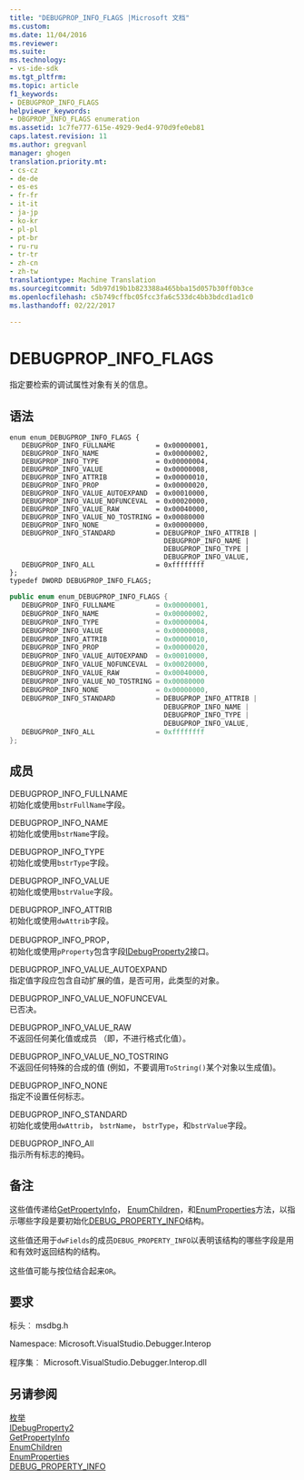 ```yaml
---
title: "DEBUGPROP_INFO_FLAGS |Microsoft 文档"
ms.custom: 
ms.date: 11/04/2016
ms.reviewer: 
ms.suite: 
ms.technology:
- vs-ide-sdk
ms.tgt_pltfrm: 
ms.topic: article
f1_keywords:
- DEBUGPROP_INFO_FLAGS
helpviewer_keywords:
- DBGPROP_INFO_FLAGS enumeration
ms.assetid: 1c7fe777-615e-4929-9ed4-970d9fe0eb81
caps.latest.revision: 11
ms.author: gregvanl
manager: ghogen
translation.priority.mt:
- cs-cz
- de-de
- es-es
- fr-fr
- it-it
- ja-jp
- ko-kr
- pl-pl
- pt-br
- ru-ru
- tr-tr
- zh-cn
- zh-tw
translationtype: Machine Translation
ms.sourcegitcommit: 5db97d19b1b823388a465bba15d057b30ff0b3ce
ms.openlocfilehash: c5b749cffbc05fcc3fa6c533dc4bb3bdcd1ad1c0
ms.lasthandoff: 02/22/2017

---
```

# <a name="debugpropinfoflags"></a>DEBUGPROP_INFO_FLAGS
指定要检索的调试属性对象有关的信息。  
  
## <a name="syntax"></a>语法  
  
```cpp#  
enum enum_DEBUGPROP_INFO_FLAGS {   
   DEBUGPROP_INFO_FULLNAME          = 0x00000001,  
   DEBUGPROP_INFO_NAME              = 0x00000002,  
   DEBUGPROP_INFO_TYPE              = 0x00000004,  
   DEBUGPROP_INFO_VALUE             = 0x00000008,  
   DEBUGPROP_INFO_ATTRIB            = 0x00000010,  
   DEBUGPROP_INFO_PROP              = 0x00000020,  
   DEBUGPROP_INFO_VALUE_AUTOEXPAND  = 0x00010000,  
   DEBUGPROP_INFO_VALUE_NOFUNCEVAL  = 0x00020000,  
   DEBUGPROP_INFO_VALUE_RAW         = 0x00040000,  
   DEBUGPROP_INFO_VALUE_NO_TOSTRING = 0x00080000  
   DEBUGPROP_INFO_NONE              = 0x00000000,  
   DEBUGPROP_INFO_STANDARD          = DEBUGPROP_INFO_ATTRIB |  
                                      DEBUGPROP_INFO_NAME |  
                                      DEBUGPROP_INFO_TYPE |  
                                      DEBUGPROP_INFO_VALUE,  
   DEBUGPROP_INFO_ALL               = 0xffffffff  
};  
typedef DWORD DEBUGPROP_INFO_FLAGS;  
```  
  
```c#  
public enum enum_DEBUGPROP_INFO_FLAGS {   
   DEBUGPROP_INFO_FULLNAME          = 0x00000001,  
   DEBUGPROP_INFO_NAME              = 0x00000002,  
   DEBUGPROP_INFO_TYPE              = 0x00000004,  
   DEBUGPROP_INFO_VALUE             = 0x00000008,  
   DEBUGPROP_INFO_ATTRIB            = 0x00000010,  
   DEBUGPROP_INFO_PROP              = 0x00000020,  
   DEBUGPROP_INFO_VALUE_AUTOEXPAND  = 0x00010000,  
   DEBUGPROP_INFO_VALUE_NOFUNCEVAL  = 0x00020000,  
   DEBUGPROP_INFO_VALUE_RAW         = 0x00040000,  
   DEBUGPROP_INFO_VALUE_NO_TOSTRING = 0x00080000  
   DEBUGPROP_INFO_NONE              = 0x00000000,  
   DEBUGPROP_INFO_STANDARD          = DEBUGPROP_INFO_ATTRIB |  
                                      DEBUGPROP_INFO_NAME |  
                                      DEBUGPROP_INFO_TYPE |  
                                      DEBUGPROP_INFO_VALUE,  
   DEBUGPROP_INFO_ALL               = 0xffffffff  
};  
```  
  
## <a name="members"></a>成员  
 DEBUGPROP_INFO_FULLNAME  
 初始化或使用`bstrFullName`字段。  
  
 DEBUGPROP_INFO_NAME  
 初始化或使用`bstrName`字段。  
  
 DEBUGPROP_INFO_TYPE  
 初始化或使用`bstrType`字段。  
  
 DEBUGPROP_INFO_VALUE  
 初始化或使用`bstrValue`字段。  
  
 DEBUGPROP_INFO_ATTRIB  
 初始化或使用`dwAttrib`字段。  
  
 DEBUGPROP_INFO_PROP，  
 初始化或使用`pProperty`包含字段[IDebugProperty2](../../../extensibility/debugger/reference/idebugproperty2.md)接口。  
  
 DEBUGPROP_INFO_VALUE_AUTOEXPAND  
 指定值字段应包含自动扩展的值，是否可用，此类型的对象。  
  
 DEBUGPROP_INFO_VALUE_NOFUNCEVAL  
 已否决。  
  
 DEBUGPROP_INFO_VALUE_RAW  
 不返回任何美化值或成员 （即，不进行格式化值）。  
  
 DEBUGPROP_INFO_VALUE_NO_TOSTRING  
 不返回任何特殊的合成的值 (例如，不要调用`ToString()`某个对象以生成值)。  
  
 DEBUGPROP_INFO_NONE  
 指定不设置任何标志。  
  
 DEBUGPROP_INFO_STANDARD  
 初始化或使用`dwAttrib`， `bstrName`， `bstrType`，和`bstrValue`字段。  
  
 DEBUGPROP_INFO_All  
 指示所有标志的掩码。  
  
## <a name="remarks"></a>备注  
 这些值传递给[GetPropertyInfo](../../../extensibility/debugger/reference/idebugproperty2-getpropertyinfo.md)， [EnumChildren](../../../extensibility/debugger/reference/idebugproperty2-enumchildren.md)，和[EnumProperties](../../../extensibility/debugger/reference/idebugstackframe2-enumproperties.md)方法，以指示哪些字段是要初始化[DEBUG_PROPERTY_INFO](../../../extensibility/debugger/reference/debug-property-info.md)结构。  
  
 这些值还用于`dwFields`的成员`DEBUG_PROPERTY_INFO`以表明该结构的哪些字段是用和有效时返回结构的结构。  
  
 这些值可能与按位结合起来`OR`。  
  
## <a name="requirements"></a>要求  
 标头︰ msdbg.h  
  
 Namespace: Microsoft.VisualStudio.Debugger.Interop  
  
 程序集︰ Microsoft.VisualStudio.Debugger.Interop.dll  
  
## <a name="see-also"></a>另请参阅  
 [枚举](../../../extensibility/debugger/reference/enumerations-visual-studio-debugging.md)   
 [IDebugProperty2](../../../extensibility/debugger/reference/idebugproperty2.md)   
 [GetPropertyInfo](../../../extensibility/debugger/reference/idebugproperty2-getpropertyinfo.md)   
 [EnumChildren](../../../extensibility/debugger/reference/idebugproperty2-enumchildren.md)   
 [EnumProperties](../../../extensibility/debugger/reference/idebugstackframe2-enumproperties.md)   
 [DEBUG_PROPERTY_INFO](../../../extensibility/debugger/reference/debug-property-info.md)
